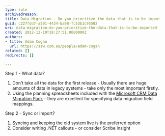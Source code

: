 ```yaml
---
type: rule
archivedreason: 
title: Data Migration - Do you prioritize the data that is to be imported?
guid: c227fdd7-a501-4434-ba98-fc53b1c95502
uri: data-migration-do-you-prioritize-the-data-that-is-to-be-imported
created: 2012-12-10T19:27:51.0000000Z
authors:
- title: Adam Cogan
  url: https://ssw.com.au/people/adam-cogan
related: []
redirects: []

---
```



<p>
          Step 1 - What data?
        </p>
        <ol>
          <li>Don't take all the data for the first release - Usually there are huge amounts
            of data in legacy systems - take only the most important firstly.</li>
          <li>Using the planning spreadsheets included with the <a target="_blank" href="http&#58;//www.microsoft.com/en-us/download/details.aspx?id=20015">
            Microsoft CRM Data Migration Pack</a> - they are excellent for specifying data migration
            field mappings.</li>
        </ol>
        <p>Step 2 - Sync or import?</p>
        <ol>
          <li>Syncing and keeping the old system live is the preferred option</li>
          <li>Consider writing .NET callouts - or consider Scribe Insight</li>
        </ol>
<br><excerpt class='endintro'></excerpt><br>



